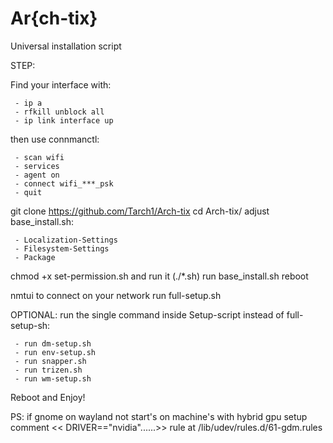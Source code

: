 # Ar{ch-tix}
Universal installation script

STEP:

Find your interface with: 

     - ip a
     - rfkill unblock all
     - ip link interface up

then use connmanctl:

     - scan wifi
     - services
     - agent on
     - connect wifi_***_psk
     - quit

git clone https://github.com/Tarch1/Arch-tix
cd Arch-tix/
adjust base_install.sh:

     - Localization-Settings
     - Filesystem-Settings
     - Package 

chmod +x set-permission.sh and run it (./*.sh)
run base_install.sh
reboot

nmtui to connect on your network 
run full-setup.sh

OPTIONAL: run the single command inside Setup-script instead of full-setup-sh:

     - run dm-setup.sh
     - run env-setup.sh
     - run snapper.sh
     - run trizen.sh
     - run wm-setup.sh
  
Reboot and Enjoy!

PS: if gnome on wayland not start's on machine's with hybrid gpu setup comment << DRIVER=="nvidia"......>> rule at /lib/udev/rules.d/61-gdm.rules
